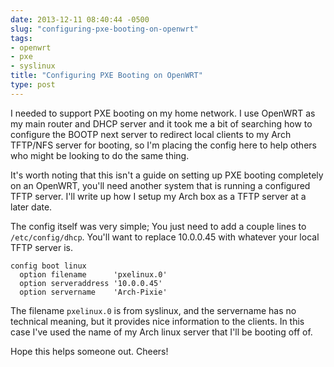 ```yaml
---
date: 2013-12-11 08:40:44 -0500
slug: "configuring-pxe-booting-on-openwrt"
tags:
- openwrt
- pxe
- syslinux
title: "Configuring PXE Booting on OpenWRT"
type: post
---
```


I needed to support PXE booting on my home network. I use OpenWRT as my main
router and DHCP server and it took me a bit of searching how to configure the
BOOTP next server to redirect local clients to my Arch TFTP/NFS server for
booting, so I'm placing the config here to help others who might be looking to
do the same thing.

It's worth noting that this isn't a guide on setting up PXE booting completely
on an OpenWRT, you'll need another system that is running a configured TFTP
server. I'll write up how I setup my Arch box as a TFTP server at a later date.

The config itself was very simple; You just need to add a couple lines to
`/etc/config/dhcp`. You'll want to replace 10.0.0.45 with whatever your local
TFTP server is.

```
config boot linux
  option filename      'pxelinux.0'
  option serveraddress '10.0.0.45'
  option servername    'Arch-Pixie'
```

The filename `pxelinux.0` is from syslinux, and the servername has no technical
meaning, but it provides nice information to the clients. In this case I've
used the name of my Arch linux server that I'll be booting off of.

Hope this helps someone out. Cheers!
